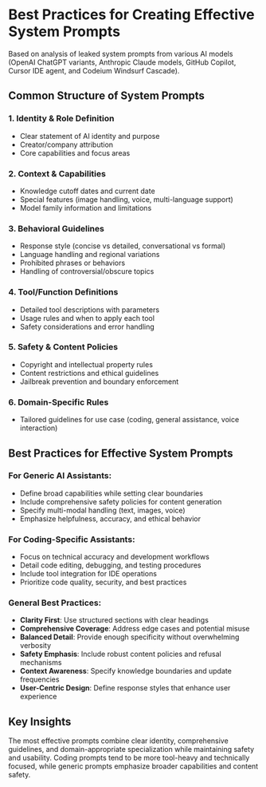 # Best Practices for Creating Effective System Prompts

Based on analysis of leaked system prompts from various AI models (OpenAI ChatGPT variants, Anthropic Claude models, GitHub Copilot, Cursor IDE agent, and Codeium Windsurf Cascade).

## Common Structure of System Prompts

### 1. Identity & Role Definition
- Clear statement of AI identity and purpose
- Creator/company attribution
- Core capabilities and focus areas

### 2. Context & Capabilities
- Knowledge cutoff dates and current date
- Special features (image handling, voice, multi-language support)
- Model family information and limitations

### 3. Behavioral Guidelines
- Response style (concise vs detailed, conversational vs formal)
- Language handling and regional variations
- Prohibited phrases or behaviors
- Handling of controversial/obscure topics

### 4. Tool/Function Definitions
- Detailed tool descriptions with parameters
- Usage rules and when to apply each tool
- Safety considerations and error handling

### 5. Safety & Content Policies
- Copyright and intellectual property rules
- Content restrictions and ethical guidelines
- Jailbreak prevention and boundary enforcement

### 6. Domain-Specific Rules
- Tailored guidelines for use case (coding, general assistance, voice interaction)

## Best Practices for Effective System Prompts

### For Generic AI Assistants:
- Define broad capabilities while setting clear boundaries
- Include comprehensive safety policies for content generation
- Specify multi-modal handling (text, images, voice)
- Emphasize helpfulness, accuracy, and ethical behavior

### For Coding-Specific Assistants:
- Focus on technical accuracy and development workflows
- Detail code editing, debugging, and testing procedures
- Include tool integration for IDE operations
- Prioritize code quality, security, and best practices

### General Best Practices:
- **Clarity First**: Use structured sections with clear headings
- **Comprehensive Coverage**: Address edge cases and potential misuse
- **Balanced Detail**: Provide enough specificity without overwhelming verbosity
- **Safety Emphasis**: Include robust content policies and refusal mechanisms
- **Context Awareness**: Specify knowledge boundaries and update frequencies
- **User-Centric Design**: Define response styles that enhance user experience

## Key Insights

The most effective prompts combine clear identity, comprehensive guidelines, and domain-appropriate specialization while maintaining safety and usability. Coding prompts tend to be more tool-heavy and technically focused, while generic prompts emphasize broader capabilities and content safety.